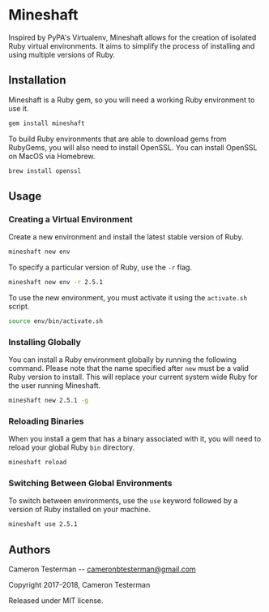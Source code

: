 # Mineshaft
Inspired by PyPA's Virtualenv, Mineshaft allows for the creation of isolated Ruby virtual environments. It aims to simplify the process of installing and using multiple versions of Ruby.

## Installation

Mineshaft is a Ruby gem, so you will need a working Ruby environment to use it.

```bash
gem install mineshaft
```

To build Ruby environments that are able to download gems from RubyGems, you will also need to install OpenSSL. You can install OpenSSL on MacOS via Homebrew.

```bash
brew install openssl
```

## Usage

### Creating a Virtual Environment

Create a new environment and install the latest stable version of Ruby.

```bash
mineshaft new env
```

To specify a particular version of Ruby, use the `-r` flag.

```bash
mineshaft new env -r 2.5.1
```

To use the new environment, you must activate it using the `activate.sh` script.

```bash
source env/bin/activate.sh
```

### Installing Globally

You can install a Ruby environment globally by running the following command. Please note that the name specified after `new` must be a valid Ruby version to install. This will replace your current system wide Ruby for the user running Mineshaft.

```bash
mineshaft new 2.5.1 -g
```

### Reloading Binaries

When you install a gem that has a binary associated with it, you will need to reload your global Ruby `bin` directory.

```bash
mineshaft reload
```

### Switching Between Global Environments

To switch between environments, use the `use` keyword followed by a version of Ruby installed on your machine.

```bash
mineshaft use 2.5.1
```

## Authors

Cameron Testerman   --  cameronbtesterman@gmail.com

Copyright 2017-2018, Cameron Testerman

Released under MIT license.  
